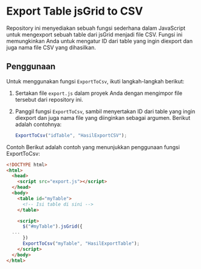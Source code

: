 # Export Table jsGrid to CSV

Repository ini menyediakan sebuah fungsi sederhana dalam JavaScript untuk mengexport sebuah table dari jsGrid menjadi file CSV. Fungsi ini memungkinkan Anda untuk mengatur ID dari table yang ingin diexport dan juga nama file CSV yang dihasilkan.

## Penggunaan

Untuk menggunakan fungsi `ExportToCsv`, ikuti langkah-langkah berikut:

1. Sertakan file `export.js` dalam proyek Anda dengan mengimpor file tersebut dari repository ini.

2. Panggil fungsi `ExportToCsv`, sambil menyertakan ID dari table yang ingin diexport dan juga nama file yang diinginkan sebagai argumen. Berikut adalah contohnya:

   ```javascript
   ExportToCsv("idTable", "HasilExportCSV");

Contoh
Berikut adalah contoh yang menunjukkan penggunaan fungsi ExportToCsv:

  ```html
  <!DOCTYPE html>
  <html>
    <head>
      <script src="export.js"></script>
    </head>
    <body>
      <table id="myTable">
        <!-- Isi table di sini -->
      </table>

      <script>
        $("#myTable").jsGrid({
    ...
        })
        ExportToCsv("myTable", "HasilExportTable");
      </script>
    </body>
  </html>
